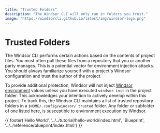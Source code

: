 ```yaml
---
title: "Trusted Folders"
description: "The Windsor CLI will only run in folders you trust."
image: "https://windsorcli.github.io/latest/img/windsor-logo.png"
---
```

# Trusted Folders
The Windsor CLI performs certain actions based on the contents of project files. You most often pull these files from a repository that you or another party manages. This is a potential vector for environment injection attacks. You should always familiarize yourself with a project's Windsor configuration and trust the author of the project.

To provide additional protection, Windsor will not inject [Windsor environment](../guides/environment-injection.md) values unless you have executed `windsor init` in the project folder. This acknowledges your intention to actively develop within this project. To track this, the Windsor CLI maintains a list of trusted repository folders in a `$HOME/.config/windsor/.trusted` folder. Any folder or subfolder of one listed here, is susceptible to environment execution by Windsor.

<div>
  {{ footer('Hello World', '../../tutorial/hello-world/index.html', 'Blueprint', '../../reference/blueprint/index.html') }}
</div>

<script>
  document.getElementById('previousButton').addEventListener('click', function() {
    window.location.href = '../../guides/kustomize/index.html'; 
  });
  document.getElementById('nextButton').addEventListener('click', function() {
    window.location.href = '../../reference/blueprint/index.html'; 
  });
</script>
